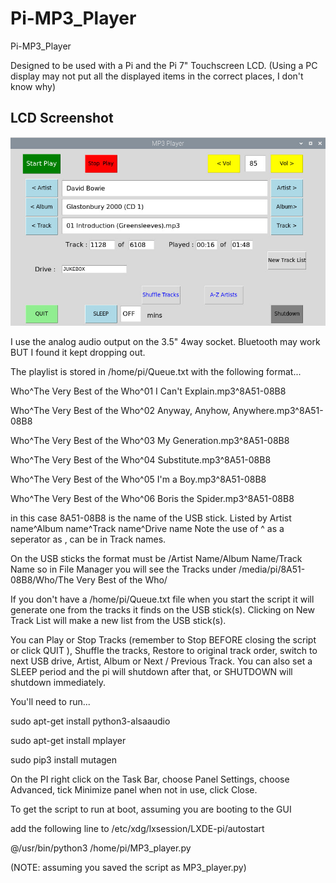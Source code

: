# Pi-MP3_Player
Pi-MP3_Player

Designed to be used with a Pi and the Pi 7" Touchscreen LCD.
(Using a PC display may not put all the displayed items in the correct places, I don't know why)

## LCD Screenshot

![screenshot](pi_lcd.jpg)

I use the analog audio output on the 3.5" 4way socket. Bluetooth may work BUT I found it kept dropping out.

The playlist is stored in /home/pi/Queue.txt with the following format...

Who^The Very Best of the Who^01 I Can't Explain.mp3^8A51-08B8

Who^The Very Best of the Who^02 Anyway, Anyhow, Anywhere.mp3^8A51-08B8

Who^The Very Best of the Who^03 My Generation.mp3^8A51-08B8

Who^The Very Best of the Who^04 Substitute.mp3^8A51-08B8

Who^The Very Best of the Who^05 I'm a Boy.mp3^8A51-08B8

Who^The Very Best of the Who^06 Boris the Spider.mp3^8A51-08B8


in this case 8A51-08B8 is the name of the USB stick. Listed by Artist name^Album name^Track name^Drive name Note the use of ^ as a seperator as , can be in Track names.

On the USB sticks the format must be /Artist Name/Album Name/Track Name 
so in File Manager you will see the Tracks under
/media/pi/8A51-08B8/Who/The Very Best of the Who/

If you don't have a /home/pi/Queue.txt file when you start the script it will generate one from the tracks it finds on the USB stick(s).
Clicking on New Track List will make a new list from the USB stick(s).

You can Play or Stop Tracks (remember to Stop BEFORE closing the script or click QUIT ), Shuffle the tracks, Restore to original track order, switch to next USB drive, Artist, Album or Next / Previous Track. You can also set a SLEEP period and the pi will shutdown after that, or SHUTDOWN will shutdown immediately.

You'll need to run...

sudo apt-get install python3-alsaaudio

sudo apt-get install mplayer

sudo pip3 install mutagen

On the PI right click on the Task Bar, choose Panel Settings, choose Advanced, tick Minimize panel when not in use, click Close.

To get the script to run at boot, assuming you are booting to the GUI

add the following line to /etc/xdg/lxsession/LXDE-pi/autostart

@/usr/bin/python3 /home/pi/MP3_player.py 

(NOTE: assuming you saved the script as MP3_player.py)
